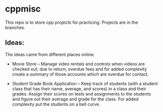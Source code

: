 # cppmisc

This repo is to store cpp projects for practicing. Projects are in the branches.

## Ideas:
The ideas came from different places online.

- Movie Store – Manage video rentals and controls when videos are checked out, due to return, overdue fees and for added complexity create a summary of those accounts which are overdue for contact.

- Student Grade Book Application – Keep track of students (with a student class that has their name, average, and scores) in a class and their grades. Assign their scores on tests and assignments to the students and figure out their average and grade for the class. For added complexity put the students on a bell curve.
